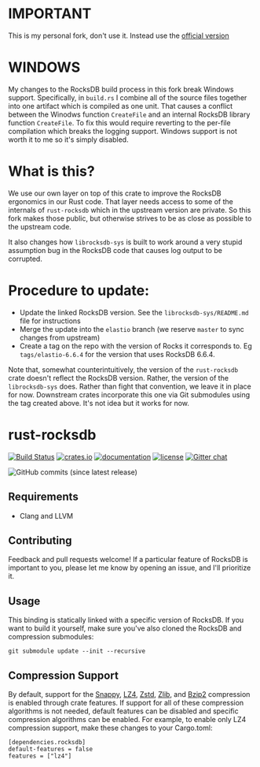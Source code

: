 # IMPORTANT

This is my personal fork, don't use it.  Instead use the [official version](https://github.com/rust-rocksdb/rust-rocksdb)

# WINDOWS

My changes to the RocksDB build process in this fork break Windows support.  Specifically, in `build.rs` I combine all
of the source files together into one artifact which is compiled as one unit.  That causes a conflict between the
Winodws function `CreateFile` and an internal RocksDB library function `CreateFile`.  To fix this would require
reverting to the per-file compilation which breaks the logging support.  Windows support is not worth it to me so it's
simply disabled.

# What is this?

We use our own layer on top of this crate to improve the RocksDB ergonomics in our Rust code.  That layer needs access
to some of the internals of `rust-rocksdb` which in the upstream version are private.  So this fork makes those public,
but otherwise strives to be as close as possible to the upstream code.

It also changes how `librocksdb-sys` is built to work around a very stupid assumption bug in the RocksDB code that
causes log output to be corrupted.

# Procedure to update:

* Update the linked RocksDB version.  See the `librocksdb-sys/README.md` file for instructions
* Merge the update into the `elastio` branch (we reserve `master` to sync changes from upstream)
* Create a tag on the repo with the version of Rocks it corresponds to.  Eg `tags/elastio-6.6.4` for the version that uses
    RocksDB 6.6.4.

Note that, somewhat counterintuitively, the version of the `rust-rocksdb` crate doesn't reflect the RocksDB version.
Rather, the version of the `librocksdb-sys` does.  Rather than fight that convention, we leave it in place for now.
Downstream crates incorporate this one via Git submodules using the tag created above.  It's not idea but it works for
now.

rust-rocksdb
============
[![Build Status](https://travis-ci.org/rust-rocksdb/rust-rocksdb.svg?branch=master)](https://travis-ci.org/rust-rocksdb/rust-rocksdb)
[![crates.io](https://img.shields.io/crates/v/rocksdb.svg)](https://crates.io/crates/rocksdb)
[![documentation](https://docs.rs/rocksdb/badge.svg)](https://docs.rs/rocksdb)
[![license](https://img.shields.io/crates/l/rocksdb.svg)](https://github.com/rust-rocksdb/rust-rocksdb/blob/master/LICENSE)
[![Gitter chat](https://badges.gitter.im/rust-rocksdb/gitter.png)](https://gitter.im/rust-rocksdb/lobby)


![GitHub commits (since latest release)](https://img.shields.io/github/commits-since/rust-rocksdb/rust-rocksdb/latest.svg)

## Requirements

- Clang and LLVM

## Contributing

Feedback and pull requests welcome!  If a particular feature of RocksDB is 
important to you, please let me know by opening an issue, and I'll 
prioritize it.

## Usage

This binding is statically linked with a specific version of RocksDB. If you 
want to build it yourself, make sure you've also cloned the RocksDB and 
compression submodules:

    git submodule update --init --recursive

## Compression Support
By default, support for the [Snappy](https://github.com/google/snappy), 
[LZ4](https://github.com/lz4/lz4), [Zstd](https://github.com/facebook/zstd), 
[Zlib](https://zlib.net), and [Bzip2](http://www.bzip.org) compression 
is enabled through crate features.  If support for all of these compression 
algorithms is not needed, default features can be disabled and specific 
compression algorithms can be enabled. For example, to enable only LZ4 
compression support, make these changes to your Cargo.toml:

```
[dependencies.rocksdb]
default-features = false
features = ["lz4"]
```
